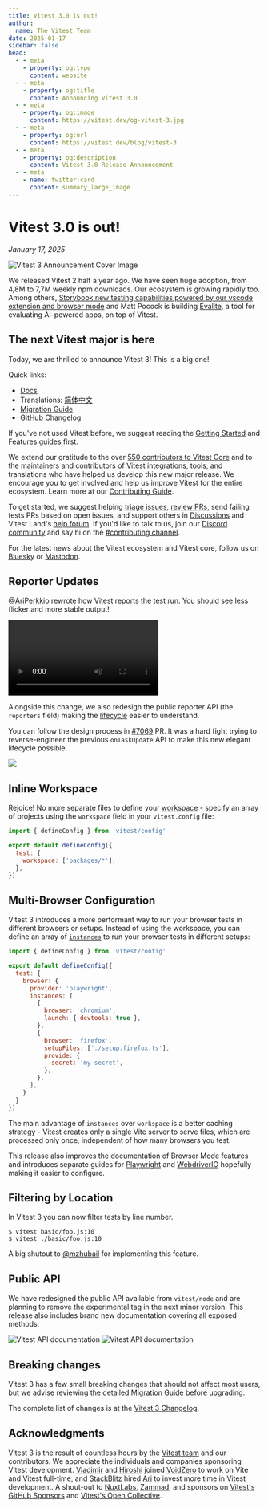 ```yaml
---
title: Vitest 3.0 is out!
author:
  name: The Vitest Team
date: 2025-01-17
sidebar: false
head:
  - - meta
    - property: og:type
      content: website
  - - meta
    - property: og:title
      content: Announcing Vitest 3.0
  - - meta
    - property: og:image
      content: https://vitest.dev/og-vitest-3.jpg
  - - meta
    - property: og:url
      content: https://vitest.dev/blog/vitest-3
  - - meta
    - property: og:description
      content: Vitest 3.0 Release Announcement
  - - meta
    - name: twitter:card
      content: summary_large_image
---
```


# Vitest 3.0 is out!

_January 17, 2025_

![Vitest 3 Announcement Cover Image](/og-vitest-3.jpg)

We released Vitest 2 half a year ago. We have seen huge adoption, from 4,8M to 7,7M weekly npm downloads. Our ecosystem is growing rapidly too. Among others, [Storybook new testing capabilities powered by our vscode extension and browser mode](https://storybook.js.org/docs/writing-tests/test-addon) and Matt Pocock is building [Evalite](https://www.evalite.dev/), a tool for evaluating AI-powered apps, on top of Vitest.

## The next Vitest major is here

Today, we are thrilled to announce Vitest 3! This is a big one!

Quick links:

- [Docs](/)
- Translations: [简体中文](https://cn.vitest.dev/)
- [Migration Guide](/guide/migration)
- [GitHub Changelog](https://github.com/vitest-dev/vitest/releases/tag/v3.0.0)

If you've not used Vitest before, we suggest reading the [Getting Started](/guide/) and [Features](/guide/features) guides first.

We extend our gratitude to the over [550 contributors to Vitest Core](https://github.com/vitest-dev/vitest/graphs/contributors) and to the maintainers and contributors of Vitest integrations, tools, and translations who have helped us develop this new major release. We encourage you to get involved and help us improve Vitest for the entire ecosystem. Learn more at our [Contributing Guide](https://github.com/vitest-dev/vitest/blob/main/CONTRIBUTING.md).

To get started, we suggest helping [triage issues](https://github.com/vitest-dev/vitest/issues), [review PRs](https://github.com/vitest-dev/vitest/pulls), send failing tests PRs based on open issues, and support others in [Discussions](https://github.com/vitest-dev/vitest/discussions) and Vitest Land's [help forum](https://discord.com/channels/917386801235247114/1057959614160851024). If you'd like to talk to us, join our [Discord community](http://chat.vitest.dev/) and say hi on the [#contributing channel](https://discord.com/channels/917386801235247114/1057959614160851024).

For the latest news about the Vitest ecosystem and Vitest core, follow us on [Bluesky](https://bsky.app/profile/vitest.dev) or [Mastodon](https://webtoo.ls/@vitest).

## Reporter Updates

[@AriPerkkio](https://github.com/ariperkkio) rewrote how Vitest reports the test run. You should see less flicker and more stable output!

<div class="flex align-center justify-center">
  <video controls>
    <source src="/new-reporter.webm" type="video/webm">
  </video>
</div>

Alongside this change, we also redesign the public reporter API (the `reporters` field) making the [lifecycle](/advanced/api/reporters) easier to understand.

You can follow the design process in [#7069](https://github.com/vitest-dev/vitest/pull/7069) PR. It was a hard fight trying to reverse-engineer the previous `onTaskUpdate` API to make this new elegant lifecycle possible.

<div class="flex align-center justify-center">
  <img src="/on-task-update.gif" />
</div>

## Inline Workspace

Rejoice! No more separate files to define your [workspace](/guide/projects) - specify an array of projects using the `workspace` field in your `vitest.config` file:

```jsx
import { defineConfig } from 'vitest/config'

export default defineConfig({
  test: {
    workspace: ['packages/*'],
  },
})
```

## Multi-Browser Configuration

Vitest 3 introduces a more performant way to run your browser tests in different browsers or setups. Instead of using the workspace, you can define an array of [`instances`](/guide/browser/multiple-setups) to run your browser tests in different setups:

```jsx
import { defineConfig } from 'vitest/config'

export default defineConfig({
  test: {
    browser: {
      provider: 'playwright',
      instances: [
        {
          browser: 'chromium',
          launch: { devtools: true },
        },
        {
          browser: 'firefox',
          setupFiles: ['./setup.firefox.ts'],
          provide: {
            secret: 'my-secret',
          },
        },
      ],
    }
  }
})
```

The main advantage of `instances` over `workspace` is a better caching strategy - Vitest creates only a single Vite server to serve files, which are processed only once, independent of how many browsers you test.

This release also improves the documentation of Browser Mode features and introduces separate guides for [Playwright](/guide/browser/playwright) and [WebdriverIO](/guide/browser/webdriverio) hopefully making it easier to configure.

## Filtering by Location

In Vitest 3 you can now filter tests by line number.

```
$ vitest basic/foo.js:10
$ vitest ./basic/foo.js:10
```

A big shutout to [@mzhubail](https://github.com/mzhubail) for implementing this feature.

## Public API

We have redesigned the public API available from `vitest/node` and are planning to remove the experimental tag in the next minor version. This release also includes brand new documentation covering all exposed methods.

<img alt="Vitest API documentation" img-light src="/docs-api-light.png">
<img alt="Vitest API documentation" img-dark src="/docs-api-dark.png">

## Breaking changes

Vitest 3 has a few small breaking changes that should not affect most users, but we advise reviewing the detailed [Migration Guide](/guide/migration.html#vitest-3) before upgrading.

The complete list of changes is at the [Vitest 3 Changelog](https://github.com/vitest-dev/vitest/releases/tag/v3.0.0).

## Acknowledgments

Vitest 3 is the result of countless hours by the [Vitest team](/team) and our contributors. We appreciate the individuals and companies sponsoring Vitest development. [Vladimir](https://github.com/sheremet-va) and [Hiroshi](https://github.com/hi-ogawa) joined [VoidZero](https://voidzero.dev) to work on Vite and Vitest full-time, and [StackBlitz](https://stackblitz.com/) hired [Ari](https://github.com/ariperkkio) to invest more time in Vitest development. A shout-out to [NuxtLabs](https://nuxtlabs.com), [Zammad](https://zammad.com), and sponsors on [Vitest's GitHub Sponsors](https://github.com/sponsors/vitest-dev) and [Vitest's Open Collective](https://opencollective.com/vitest).
